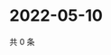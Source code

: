 # 2022-05-10

共 0 条

<!-- BEGIN WEIBO -->
<!-- 最后更新时间 Tue May 10 2022 06:15:49 GMT+0800 (China Standard Time) -->

<!-- END WEIBO -->
